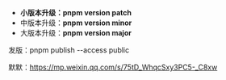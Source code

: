 * **小版本升级：pnpm version patch**
* 中版本升级：**pnpm version minor**
* 大版本升级：**pnpm version major**

发版：pnpm publish --access public


默默：https://mp.weixin.qq.com/s/75tD_WhqcSxy3PC5-_C8xw
